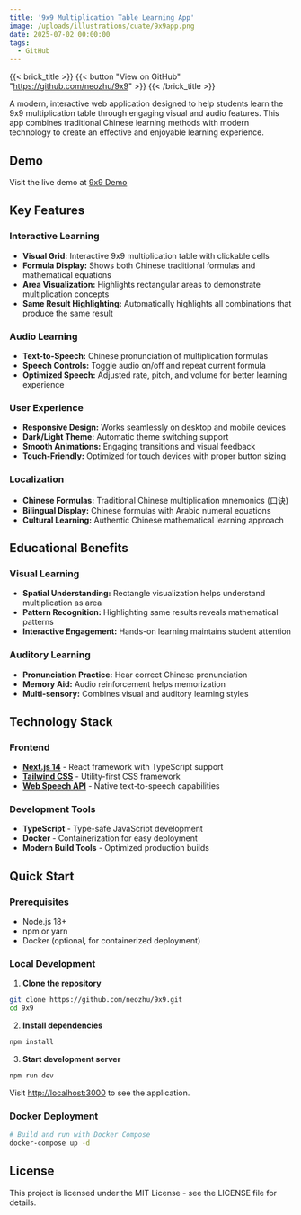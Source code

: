 ```yaml
---
title: '9x9 Multiplication Table Learning App'
image: /uploads/illustrations/cuate/9x9app.png
date: 2025-07-02 00:00:00
tags: 
  - GitHub
---
```


{{< brick_title >}}
{{< button "View on GitHub" "https://github.com/neozhu/9x9" >}}
{{< /brick_title >}}

A modern, interactive web application designed to help students learn the 9x9 multiplication table through engaging visual and audio features. This app combines traditional Chinese learning methods with modern technology to create an effective and enjoyable learning experience.

## Demo
Visit the live demo at [9x9 Demo](https://9x9.vercel.app/)

## Key Features

### Interactive Learning
- **Visual Grid:** Interactive 9x9 multiplication table with clickable cells
- **Formula Display:** Shows both Chinese traditional formulas and mathematical equations
- **Area Visualization:** Highlights rectangular areas to demonstrate multiplication concepts
- **Same Result Highlighting:** Automatically highlights all combinations that produce the same result

### Audio Learning
- **Text-to-Speech:** Chinese pronunciation of multiplication formulas
- **Speech Controls:** Toggle audio on/off and repeat current formula
- **Optimized Speech:** Adjusted rate, pitch, and volume for better learning experience

### User Experience
- **Responsive Design:** Works seamlessly on desktop and mobile devices
- **Dark/Light Theme:** Automatic theme switching support
- **Smooth Animations:** Engaging transitions and visual feedback
- **Touch-Friendly:** Optimized for touch devices with proper button sizing

### Localization
- **Chinese Formulas:** Traditional Chinese multiplication mnemonics (口诀)
- **Bilingual Display:** Chinese formulas with Arabic numeral equations
- **Cultural Learning:** Authentic Chinese mathematical learning approach

## Educational Benefits

### Visual Learning
- **Spatial Understanding:** Rectangle visualization helps understand multiplication as area
- **Pattern Recognition:** Highlighting same results reveals mathematical patterns
- **Interactive Engagement:** Hands-on learning maintains student attention

### Auditory Learning
- **Pronunciation Practice:** Hear correct Chinese pronunciation
- **Memory Aid:** Audio reinforcement helps memorization
- **Multi-sensory:** Combines visual and auditory learning styles

## Technology Stack

### Frontend
- **[Next.js 14](https://nextjs.org/)** - React framework with TypeScript support
- **[Tailwind CSS](https://tailwindcss.com/)** - Utility-first CSS framework
- **[Web Speech API](https://developer.mozilla.org/en-US/docs/Web/API/Web_Speech_API)** - Native text-to-speech capabilities

### Development Tools
- **TypeScript** - Type-safe JavaScript development
- **Docker** - Containerization for easy deployment
- **Modern Build Tools** - Optimized production builds

## Quick Start

### Prerequisites
- Node.js 18+ 
- npm or yarn
- Docker (optional, for containerized deployment)

### Local Development

1. **Clone the repository**
```bash
git clone https://github.com/neozhu/9x9.git
cd 9x9
```

2. **Install dependencies**
```bash
npm install
```

3. **Start development server**
```bash
npm run dev
```

Visit [http://localhost:3000](http://localhost:3000) to see the application.

### Docker Deployment
```bash
# Build and run with Docker Compose
docker-compose up -d
```

## License
This project is licensed under the MIT License - see the LICENSE file for details.
